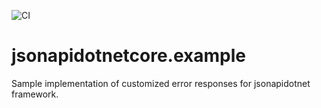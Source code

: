 ![CI](https://github.com/OKTAYKIR/jsonapidotnetcore.example/workflows/CI/badge.svg)
# jsonapidotnetcore.example
Sample implementation of customized error responses for jsonapidotnet framework.
